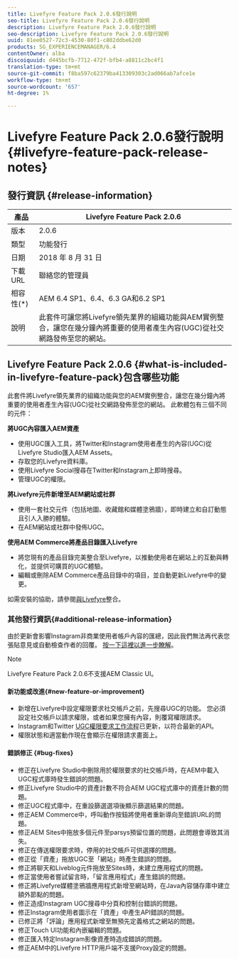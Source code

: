 ```yaml
---
title: Livefyre Feature Pack 2.0.6發行說明
seo-title: Livefyre Feature Pack 2.0.6發行說明
description: Livefyre Feature Pack 2.0.6發行說明
seo-description: Livefyre Feature Pack 2.0.6發行說明
uuid: 81ee0527-72c3-4530-80f1-c802ddbe62d0
products: SG_EXPERIENCEMANAGER/6.4
contentOwner: alba
discoiquuid: d445bcfb-7712-472f-bfb4-a8811c2bc4f1
translation-type: tm+mt
source-git-commit: f8ba597c62379ba413309303c2ad066ab7afce1e
workflow-type: tm+mt
source-wordcount: '657'
ht-degree: 1%

---
```



# Livefyre Feature Pack 2.0.6發行說明{#livefyre-feature-pack-release-notes}

## 發行資訊 {#release-information}

| 產品 | Livefyre Feature Pack 2.0.6 |
|--- |--- |
| 版本 | 2.0.6 |
| 類型 | 功能發行 |
| 日期 | 2018 年 8 月 31 日 |
| 下載URL | 聯絡您的管理員 |
| 相容性(*) | AEM 6.4 SP1、6.4、6.3 GA和6.2 SP1 |
| 說明 | 此套件可讓您將Livefyre領先業界的組織功能與AEM實例整合，讓您在幾分鐘內將重要的使用者產生內容(UGC)從社交網路發佈至您的網站。 |

## Livefyre Feature Pack 2.0.6 {#what-is-included-in-livefyre-feature-pack}包含哪些功能

此套件將Livefyre領先業界的組織功能與您的AEM實例整合，讓您在幾分鐘內將重要的使用者產生內容(UGC)從社交網路發佈至您的網站。 此軟體包有三個不同的元件：

**將UGC內容匯入AEM資產**

* 使用UGC匯入工具，將Twitter和Instagram使用者產生的內容(UGC)從Livefyre Studio匯入AEM Assets。
* 存取您的Livefyre資料庫。
* 使用Livefyre Social搜尋在Twitter和Instagram上即時搜尋。
* 管理UGC的權限。

**將Livefyre元件新增至AEM網站或社群**

* 使用一套社交元件（包括地圖、收藏館和媒體塗鴉牆），即時建立和自訂動態且引人入勝的體驗。
* 在AEM網站或社群中發佈UGC。

**使用AEM Commerce將產品目錄匯入Livefyre**

* 將您現有的產品目錄完美整合至Livefyre，以推動使用者在網站上的互動與轉化，並提供可購買的UGC體驗。
* 編輯或刪除AEM Commerce產品目錄中的項目，並自動更新Livefyre中的變更。

如需安裝的協助，請參閱[與Livefyre](https://docs.adobe.com/content/help/en/experience-manager-64/administering/integration/livefyre.html)整合。

### 其他發行資訊{#additional-release-information}

由於更新會影響Instagram非商業使用者帳戶內容的匯總，因此我們無法再代表您張貼意見或自動檢查作者的回覆。 [按一下這裡以進一步瞭解](https://developers.facebook.com/blog/post/2018/04/04/facebook-api-platform-product-changes/)。

>[!NOTE]
>
>Livefyre Feature Pack 2.0.6不支援AEM Classic UI。

#### 新功能或改進{#new-feature-or-improvement}

* 新增在Livefyre中設定權限要求社交帳戶之前，先搜尋UGC的功能。 您必須設定社交帳戶以請求權限，或者如果您擁有內容，則覆寫權限請求。
* Instagram和Twitter [UGC權限要求工作流程](https://docs.adobe.com/content/help/en/experience-manager-64/administering/integration/livefyre.html)已更新，以符合最新的API。
* 權限狀態和適當動作現在會顯示在權限請求畫面上。

#### 錯誤修正 {#bug-fixes}

* 修正在Livefyre Studio中刪除用於權限要求的社交帳戶時，在AEM中載入UGC程式庫時發生錯誤的問題。
* 修正Livefyre Studio中的資產計數不符合AEM UGC程式庫中的資產計數的問題。
* 修正UGC程式庫中，在重設篩選選項後顯示篩選結果的問題。
* 修正AEM Commerce中，呼叫動作按鈕將使用者重新導向至錯誤URL的問題。
* 修正AEM Sites中拖放多個元件至parsys預留位置的問題，此問題會導致其消失。
* 修正在傳送權限要求時，停用的社交帳戶可供選擇的問題。
* 修正從「資產」拖放UGC至「網站」時產生錯誤的問題。
* 修正將聊天和Liveblog元件拖放至Sites時，未建立應用程式的問題。
* 修正當使用者嘗試留言時，「留言應用程式」產生錯誤的問題。
* 修正將Livefyre媒體塗鴉牆應用程式新增至網站時，在Java內容儲存庫中建立額外節點的問題。
* 修正造成Instagram UGC搜尋中分頁和控制台錯誤的問題。
* 修正Instagram使用者圖示在「資產」中產生API錯誤的問題。
* 已修正將「評論」應用程式新增至無預先定義格式之網站的問題。
* 修正Touch UI功能和內嵌編輯的問題。
* 修正匯入特定Instagram影像資產時造成錯誤的問題。
* 修正AEM中的Livefyre HTTP用戶端不支援Proxy設定的問題。
